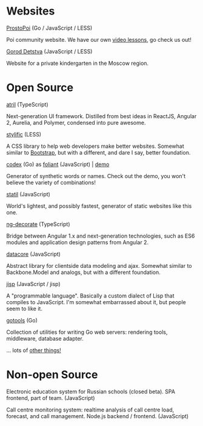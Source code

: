 # Websites

[ProstoPoi](http://prostopoi.ru) <span class="fade">(Go / JavaScript / LESS)</span>

Poi community website. We have our own [video
lessons](http://prostopoi.ru/how/spinning/forward), go check us out!

[Gorod Detstva](http://goroddeti.ru) <span class="fade">(JavaScript / LESS)</span>

Website for a private kindergarten in the Moscow region.

# Open Source

[atril](http://mitranim.com/atril/) <span class="fade">(TypeScript)</span>

Next-generation UI framework. Distilled from best ideas in ReactJS, Angular 2,
Aurelia, and Polymer, condensed into pure awesome.

[stylific](http://mitranim.com/stylific/) <span class="fade">(LESS)</span>

A CSS library to help web developers make better websites. Somewhat similar to
[Bootstrap](http://getbootstrap.com), but with a different, and dare I say,
better foundation.

[codex](https://github.com/Mitranim/codex) <span class="fade">(Go)</span> as [foliant](https://github.com/Mitranim/foliant) <span class="fade">(JavaScript)</span> | [demo](/foliant/)

Generator of synthetic words or names. Check out the demo, you won't believe
the variety of combinations!

[statil](https://github.com/Mitranim/statil) <span class="fade">(JavaScript)</span>

World's lightest, and possibly fastest, generator of static websites like this
one.

[ng-decorate](https://github.com/Mitranim/ng-decorate) <span class="fade">(TypeScript)</span>

Bridge between Angular 1.x and next-generation technologies, such as ES6 modules
and application design patterns from Angular 2.

[datacore](https://github.com/Mitranim/datacore) <span class="fade">(JavaScript)</span>

Abstract library for clientside data modeling and ajax. Somewhat similar to
Backbone.Model and analogs, but with a different foundation.

[jisp](http://jisp.io) <span class="fade">(JavaScript / jisp)</span>

A "programmable language". Basically a custom dialect of Lisp that compiles to
JavaScript. I'm somewhat embarrassed about it, but people seem to like it.

[gotools](https://github.com/Mitranim/gotools) <span class="fade">(Go)</span>

Collection of utilities for writing Go web servers: rendering tools, middleware,
database adapter.

... lots of [other things!](https://github.com/Mitranim?tab=repositories)

# Non-open Source

Electronic education system for Russian schools (closed beta). SPA frontend,
part of team. <span class="fade">(JavaScript)</span>

Call centre monitoring system: realtime analysis of call centre load, forecast,
and call management. Node.js backend / frontend. <span class="fade">(JavaScript)</span>
